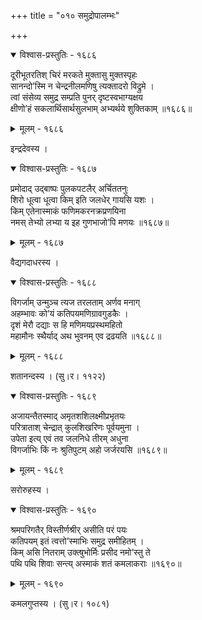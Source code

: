 +++
title = "०१० समुद्रोपालम्भः"

+++



<details open><summary>विश्वास-प्रस्तुतिः - १६८६</summary>

दूरीभूतरतिश् चिरं मरकते मुक्तासु मुक्तस्पृहः  
सानन्दो’स्मि न चेन्द्रनीलमणिषु त्यक्तादरो विद्रुमे ।  
त्वां संसेव्य समुद्र सम्प्रति पुनर् दृष्टस्वभाग्यक्षय  
क्षीणो’हं सकलार्थिसार्थसुलभाम् अभ्यर्थये शुक्तिकाम् ॥१६८६॥
</details>

<details><summary>मूलम् - १६८६</summary>

दूरीभूतरतिश् चिरं मरकते मुक्तासु मुक्तस्पृहः  
सानन्दो’स्मि न चेन्द्रनीलमणिषु त्यक्तादरो विद्रुमे ।  
त्वां संसेव्य समुद्र सम्प्रति पुनर् दृष्टस्वभाग्यक्षय  
क्षीणो’हं सकलार्थिसार्थसुलभाम् अभ्यर्थये शुक्तिकाम् ॥१६८६॥
</details>


इन्द्रदेवस्य ।  



<details open><summary>विश्वास-प्रस्तुतिः - १६८७</summary>

प्रमोदाद् उद्बाष्पः पुलकपटलैर् अर्चिततनुः  
शिरो धूत्वा धूत्वा किम् इति जलधेर् गायसि यशः ।  
किम् एतेनास्माकं फणिमकरनक्रप्रणयिना  
नमस् तेभ्यो लभ्या य इह गुणभाजो’पि मणयः ॥१६८७॥
</details>

<details><summary>मूलम् - १६८७</summary>

प्रमोदाद् उद्बाष्पः पुलकपटलैर् अर्चिततनुः  
शिरो धूत्वा धूत्वा किम् इति जलधेर् गायसि यशः ।  
किम् एतेनास्माकं फणिमकरनक्रप्रणयिना  
नमस् तेभ्यो लभ्या य इह गुणभाजो’पि मणयः ॥१६८७॥
</details>


वैद्यगदाधरस्य ।   



<details open><summary>विश्वास-प्रस्तुतिः - १६८८</summary>

विगर्जाम् उन्मुञ्च त्यज तरलताम् अर्णव मनाग्  
अहम्भावः को’यं कतिपयमणिग्रावगुडकैः ।  
दृशं मेरौ दद्याः स हि मणिमयप्रस्थमहितो  
महामौनः स्थैर्याद् अथ भुवनम् एव द्रढयति ॥१६८८॥
</details>

<details><summary>मूलम् - १६८८</summary>

विगर्जाम् उन्मुञ्च त्यज तरलताम् अर्णव मनाग्  
अहम्भावः को’यं कतिपयमणिग्रावगुडकैः ।  
दृशं मेरौ दद्याः स हि मणिमयप्रस्थमहितो  
महामौनः स्थैर्याद् अथ भुवनम् एव द्रढयति ॥१६८८॥
</details>


शतानन्दस्य । (सु।र। ११२२)  



<details open><summary>विश्वास-प्रस्तुतिः - १६८९</summary>

अजायन्तैतस्माद् अमृतशशिलक्ष्मीप्रभृतयः   
परित्राताश् चेन्द्रात् कुलशिखरिणः पूर्वयमुना ।  
उपेता इत्य् एवं तव जलनिधे तीरम् अधुना   
विगर्जाभिः किं नः श्रुतिपुटम् अहो जर्जरयसि ॥१६८९॥
</details>

<details><summary>मूलम् - १६८९</summary>

अजायन्तैतस्माद् अमृतशशिलक्ष्मीप्रभृतयः   
परित्राताश् चेन्द्रात् कुलशिखरिणः पूर्वयमुना ।  
उपेता इत्य् एवं तव जलनिधे तीरम् अधुना   
विगर्जाभिः किं नः श्रुतिपुटम् अहो जर्जरयसि ॥१६८९॥
</details>


सरोरुहस्य ।  



<details open><summary>विश्वास-प्रस्तुतिः - १६९०</summary>

श्रमपरिगतैर् विस्तीर्णश्रीर् असीति परं पयः  
कतिपयम् इतं त्वत्तो’स्माभिः समुद्र समीहितम् ।  
किम् असि नितराम् उक्त्षुभोर्मिः प्रसीद नमो’स्तु ते  
पथि पथि शिवाः सन्त्य् अस्माकं शतं कमलाकराः ॥१६९०॥
</details>

<details><summary>मूलम् - १६९०</summary>

श्रमपरिगतैर् विस्तीर्णश्रीर् असीति परं पयः  
कतिपयम् इतं त्वत्तो’स्माभिः समुद्र समीहितम् ।  
किम् असि नितराम् उक्त्षुभोर्मिः प्रसीद नमो’स्तु ते  
पथि पथि शिवाः सन्त्य् अस्माकं शतं कमलाकराः ॥१६९०॥
</details>


कमलगुप्तस्य । (सु।र। १०८१)  

